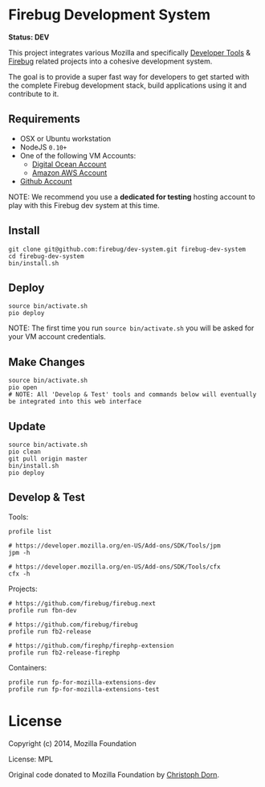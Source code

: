 Firebug Development System
==========================

**Status: DEV**

This project integrates various Mozilla and specifically [Developer Tools](https://developer.mozilla.org/en-US/docs/Tools) & [Firebug](https://github.com/firebug) related projects into a cohesive development system.

The goal is to provide a super fast way for developers to get started with
the complete Firebug development stack, build applications using it and contribute to it.


Requirements
------------

  * OSX or Ubuntu workstation
  * NodeJS `0.10+`
  * One of the following VM Accounts:
	  * [Digital Ocean Account](http://digitalocean.com/)
	  * [Amazon AWS Account](http://aws.amazon.com/)
  * [Github Account](http://github.com)

NOTE: We recommend you use a **dedicated for testing** hosting account to play with this Firebug dev system at this time.


Install
-------

	git clone git@github.com:firebug/dev-system.git firebug-dev-system
	cd firebug-dev-system
	bin/install.sh

Deploy
------

	source bin/activate.sh
	pio deploy

NOTE: The first time you run `source bin/activate.sh` you will be asked for your VM account credentials.

Make Changes
------------

	source bin/activate.sh
	pio open
	# NOTE: All 'Develop & Test' tools and commands below will eventually be integrated into this web interface

Update
------

	source bin/activate.sh
	pio clean
	git pull origin master
	bin/install.sh
	pio deploy

Develop & Test
--------------

Tools:

	profile list

	# https://developer.mozilla.org/en-US/Add-ons/SDK/Tools/jpm
	jpm -h

	# https://developer.mozilla.org/en-US/Add-ons/SDK/Tools/cfx
	cfx -h

Projects:

	# https://github.com/firebug/firebug.next
	profile run fbn-dev

	# https://github.com/firebug/firebug
	profile run fb2-release

	# https://github.com/firephp/firephp-extension
	profile run fb2-release-firephp

Containers:

	profile run fp-for-mozilla-extensions-dev
	profile run fp-for-mozilla-extensions-test


License
=======

Copyright (c) 2014, Mozilla Foundation

License: MPL

Original code donated to Mozilla Foundation by [Christoph Dorn](http://christophdorn.com).

